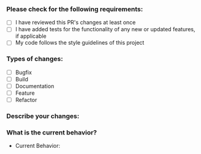 ### Please check for the following requirements:
- [ ] I have reviewed this PR's changes at least once
- [ ] I have added tests for the functionality of any new or updated features, if applicable
- [ ] My code follows the style guidelines of this project

### Types of changes:
- [ ] Bugfix
- [ ] Build
- [ ] Documentation
- [ ] Feature
- [ ] Refactor

### Describe your changes:
[//]: <> (Which files were changed? What changes were made?)


### What is the current behavior?
[//]: <> (Are there any issues / errors? Anything needing additional review?)
- Current Behavior: